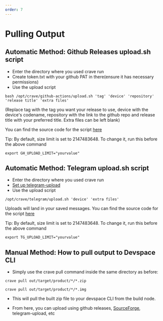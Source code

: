```yaml
---
order: 7
---
```


# Pulling Output

## Automatic Method: Github Releases upload.sh script

- Enter the directory where you used crave run
- Create token.txt with your github PAT in there(ensure it has necessary
  permissions)
- Use the upload script

```
bash /opt/crave/github-actions/upload.sh 'tag' 'device' 'repository' 'release title' 'extra files'
```

(Replace tag with the tag you want your release to use, device with the
device's codename, repository with the link to the github repo and
release title with your preferred title. Extra files can be left blank)

You can find the source code for the script [here](https://github.com/accupara/docker-images/blob/master/aosp/common/upload.sh)

Tip: By default, size limit is set to 2147483648. To change it, run this
before the above command

```
export GH_UPLOAD_LIMIT="yourvalue"
```

## Automatic Method: Telegram upload.sh script

- Enter the directory where you used crave run
- [Set up
  telegram-upload](https://github.com/Nekmo/telegram-upload#-usage)
- Use the upload script

```
/opt/crave/telegram/upload.sh 'device' 'extra files'
```

Uploads will land in your saved messages. You can find the source code
for the script [here](https://github.com/accupara/docker-images/blob/master/aosp/common/tgup.sh)

Tip: By default, size limit is set to 2147483648. To change it, run this
before the above command

```
export TG_UPLOAD_LIMIT="yourvalue"
```

## Manual Method: How to pull output to Devspace CLI

- Simply use the crave pull command inside the same directory as before:

```
crave pull out/target/product/*/*.zip
```

```
crave pull out/target/product/*/*.img
```

- This will pull the built zip file to your devspace CLI from the build
  node.

<!-- -->

- From here, you can upload using github releases, [SourceForge](https://github.com/MaheshTechnicals/upload_to_sourceforge), telegram-upload, etc
